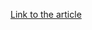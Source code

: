 [Link to the article](https://www.malwarebytes.com/blog/threat-intelligence/2023/05/malvertising-its-a-jungle-out-there)
